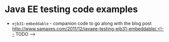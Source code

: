 # Java EE testing code examples

* `ejb31-embeddable` - companion code to go along with the blog post http://www.samaxes.com/2011/12/javaee-testing-ejb31-embeddable/.<!-- TODO -->
